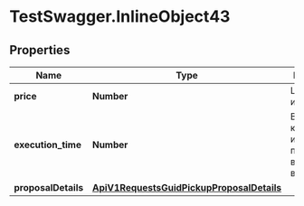 # TestSwagger.InlineObject43

## Properties

Name | Type | Description | Notes
------------ | ------------- | ------------- | -------------
**price** | **Number** | Цена от исполнителя | [optional] 
**execution_time** | **Number** | Время за которое исполнитель предлагает выполнить, в минутах. | [optional] 
**proposalDetails** | [**ApiV1RequestsGuidPickupProposalDetails**](ApiV1RequestsGuidPickupProposalDetails.md) |  | [optional] 


